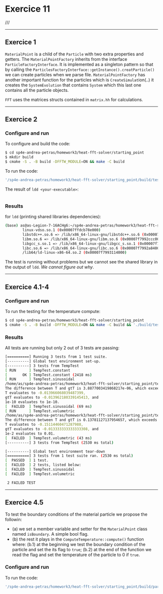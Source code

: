 # Exercice 11
///

---
## Exercice 1

`MaterialPoint` is a child of the `Particle` with two extra properties and getters. The `MaterialPointFactory` inherits from the interface `ParticleFactoryInterface`. It is implemented as a singleton pattern so that by calling the `ParticlesFactoryInterface::getInstance().creatParticle()` we can create particles when we parse file. `MaterialPointFactory` has another important function for the particles which is `CreateSimulat`ion(..) it creates the `SystemEvolution` that contains `System` which this last one contains all the particle objects.

`FFT` uses the matrices structs contained in `matrix.hh` for calculations.


---
## Exercice 2
### Configure and run
To configure and build the code:
```bash
$ cd sp4e-andrea-petras/homework3/heat-fft-solver/starting_point
$ mkdir build
$ cmake -S . -B build -DFFTW_MODULE=ON && make -C build
```
To run the code:
```bash
'/sp4e-andrea-petras/homework3/heat-fft-solver/starting_point/build/test_fft'
```

The result of `ldd <your-executable>`:
```bash

```
### Results
for `ldd` (printing shared libraries dependencies):
```bash
(base) as@as-Legion-7-16ACHg6:~/sp4e-andrea-petras/homework3/heat-fft-solver/starting_point$ ldd '/home/as/sp4e-andrea-petras/homework3/heat-fft-solver/starting_point/build/test_fft'
        linux-vdso.so.1 (0x00007ffdcb78e000)
        libstdc++.so.6 => /lib/x86_64-linux-gnu/libstdc++.so.6 (0x00007f7992db3000)
        libm.so.6 => /lib/x86_64-linux-gnu/libm.so.6 (0x00007f7992ccc000)
        libgcc_s.so.1 => /lib/x86_64-linux-gnu/libgcc_s.so.1 (0x00007f7992cac000)
        libc.so.6 => /lib/x86_64-linux-gnu/libc.so.6 (0x00007f7992a84000)
        /lib64/ld-linux-x86-64.so.2 (0x00007f7993114000)
```

The test is running without problems but we cannot see the shared library in the output of `ldd`. *We cannot figure out why*.

---
## Exercice 4.1-4
### Configure and run
To run the testing for the temperature compute:
```bash
$ cd sp4e-andrea-petras/homework3/heat-fft-solver/starting_point
$ cmake -S . -B build -DFFTW_MODULE=ON && make -C build && './build/test_temp'
```
### Results
All tests are running but only 2 out of 3 tests are passing:
```bash
[==========] Running 3 tests from 1 test suite.
[----------] Global test environment set-up.
[----------] 3 tests from TempTest
[ RUN      ] TempTest.constant
[       OK ] TempTest.constant (2418 ms)
[ RUN      ] TempTest.sinusoidal
/home/as/sp4e-andrea-petras/homework3/heat-fft-solver/starting_point/test_temp.cc:103: Failure
The difference between T and gtT is 3.8877003419868217e-06, which exceeds 1e-10, where
T evaluates to -0.013966068039487399,
gtT evaluates to -0.013962180339145413, and
1e-10 evaluates to 1e-10.
[  FAILED  ] TempTest.sinusoidal (69 ms)
[ RUN      ] TempTest.volumetric
/home/as/sp4e-andrea-petras/homework3/heat-fft-solver/starting_point/test_temp.cc:149: Failure
The difference between T and gtT is 0.13781127137954657, which exceeds 1e-2, where
T evaluates to -0.15114460471287988,
gtT evaluates to -0.013333333333333308, and
1e-2 evaluates to 0.01.
[  FAILED  ] TempTest.volumetric (43 ms)
[----------] 3 tests from TempTest (2530 ms total)

[----------] Global test environment tear-down
[==========] 3 tests from 1 test suite ran. (2530 ms total)
[  PASSED  ] 1 test.
[  FAILED  ] 2 tests, listed below:
[  FAILED  ] TempTest.sinusoidal
[  FAILED  ] TempTest.volumetric

 2 FAILED TEST
```

---
## Exercice 4.5
To test the boundary conditions of the material particle we propose the followin:
* (a) we set a member variable and setter for the `MaterialPoint` class named `isBoundary`. A simple bool flag.
* (b) the rest it plays in the `ComputeTemperature::compute()` function where: (b.1) at the beginning we test the boundary condition of the particle and set the its flag to `true`; (b.2) at the end of the function we read the flag and set the temperature of the particle to 0 if `true`.

### Configure and run
To run the code:
```bash
'/sp4e-andrea-petras/homework3/heat-fft-solver/starting_point/build/particles' 100 20 '/home/as/sp4e-andrea-petras/homework3/heat-fft-solver/starting_point/heat_distribution.csv' material_point  3
```